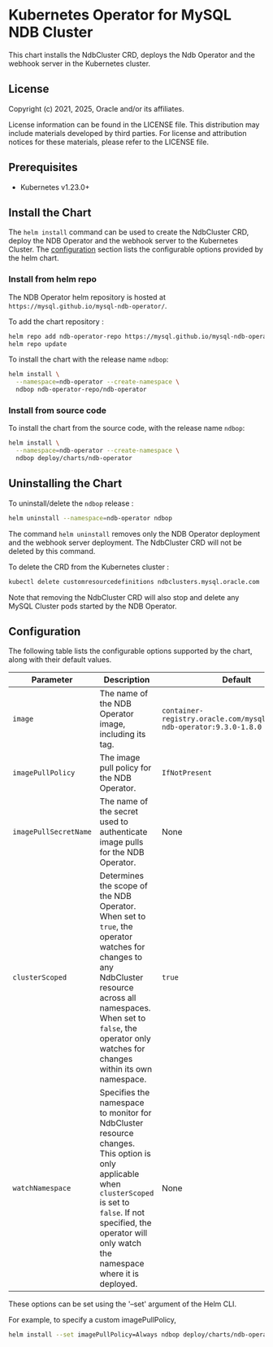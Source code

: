 # Kubernetes Operator for MySQL NDB Cluster

This chart installs the NdbCluster CRD, deploys the Ndb Operator and the webhook server in the Kubernetes cluster.

## License

Copyright (c) 2021, 2025, Oracle and/or its affiliates.

License information can be found in the LICENSE file. This distribution may include materials developed by third parties. For license and attribution notices for these materials, please refer to the LICENSE file.

## Prerequisites

- Kubernetes v1.23.0+

## Install the Chart

The `helm install` command can be used to create the NdbCluster CRD, deploy the NDB Operator and the webhook server to the Kubernetes Cluster.
The [configuration](#configuration) section lists the configurable options provided by the helm chart.

### Install from helm repo

The NDB Operator helm repository is hosted at `https://mysql.github.io/mysql-ndb-operator/`.

To add the chart repository :

```bash
helm repo add ndb-operator-repo https://mysql.github.io/mysql-ndb-operator/
helm repo update
```

To install the chart with the release name `ndbop`:

```bash
helm install \
  --namespace=ndb-operator --create-namespace \
  ndbop ndb-operator-repo/ndb-operator
```

### Install from source code

To install the chart from the source code, with the release name `ndbop`:

```bash
helm install \
  --namespace=ndb-operator --create-namespace \
  ndbop deploy/charts/ndb-operator
```

## Uninstalling the Chart

To uninstall/delete the `ndbop` release :

```bash
helm uninstall --namespace=ndb-operator ndbop
```
The command `helm uninstall` removes only the NDB Operator deployment and the webhook server deployment. The NdbCluster CRD will not be deleted by this command.

To delete the CRD from the Kubernetes cluster :

```bash
kubectl delete customresourcedefinitions ndbclusters.mysql.oracle.com
```
Note that removing the NdbCluster CRD will also stop and delete any MySQL Cluster pods started by the NDB Operator.

## Configuration

The following table lists the configurable options supported by the chart, along with their default values.

| Parameter             | Description                                                                                                                                                                                                                                 | Default                     |
| ----------------------|---------------------------------------------------------------------------------------------------------------------------------------------------------------------------------------------------------------------------------------------|-----------------------------|
| `image`               | The name of the NDB Operator image, including its tag.                                                                                                                                                                                      | `container-registry.oracle.com/mysql/community-ndb-operator:9.3.0-1.8.0` |
| `imagePullPolicy`     | The image pull policy for the NDB Operator.                                                                                                                                                                                                 | `IfNotPresent`              |
| `imagePullSecretName` | The name of the secret used to authenticate image pulls for the NDB Operator.                                                                                                                                                               | None                        |
| `clusterScoped`       | Determines the scope of the NDB Operator.<br>When set to `true`, the operator watches for changes to any NdbCluster resource across all namespaces.<br>When set to `false`, the operator only watches for changes within its own namespace. | `true`                      |
| `watchNamespace`      | Specifies the namespace to monitor for NdbCluster resource changes.<br>This option is only applicable when `clusterScoped` is set to `false`. If not specified, the operator will only watch the namespace where it is deployed.            | None                        |

These options can be set using the '–set' argument of the Helm CLI.

For example, to specify a custom imagePullPolicy,
```bash
helm install --set imagePullPolicy=Always ndbop deploy/charts/ndb-operator
```
